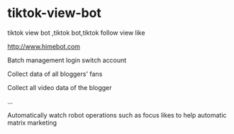 # tiktok-view-bot
tiktok view bot ,tiktok bot,tiktok follow view like


http://www.himebot.com

Batch management login switch account

Collect data of all bloggers' fans

Collect all video data of the blogger

...

Automatically watch robot operations such as focus likes to help automatic matrix marketing


